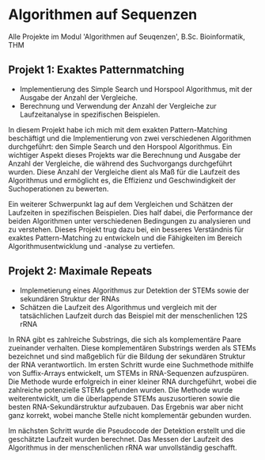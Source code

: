 # Algorithmen auf Sequenzen
Alle Projekte im Modul 'Algorithmen auf Seuqenzen', B.Sc. Bioinformatik, THM

## Projekt 1: Exaktes Patternmatching
- Implementierung des Simple Search und Horspool Algorithmus, mit der Ausgabe der Anzahl der Vergleiche.
- Berechnung und Verwendung der Anzahl der Vergleiche zur Laufzeitanalyse in spezifischen Beispielen.

In diesem Projekt habe ich mich mit dem exakten Pattern-Matching beschäftigt und die Implementierung von zwei verschiedenen Algorithmen durchgeführt: den Simple Search und den Horspool Algorithmus. Ein wichtiger Aspekt dieses Projekts war die Berechnung und Ausgabe der Anzahl der Vergleiche, die während des Suchvorgangs durchgeführt wurden. Diese Anzahl der Vergleiche dient als Maß für die Laufzeit des Algorithmus und ermöglicht es, die Effizienz und Geschwindigkeit der Suchoperationen zu bewerten.

Ein weiterer Schwerpunkt lag auf dem Vergleichen und Schätzen der Laufzeiten in spezifischen Beispielen. Dies half dabei, die Performance der beiden Algorithmen unter verschiedenen Bedingungen zu analysieren und zu verstehen. Dieses Projekt trug dazu bei, ein besseres Verständnis für exaktes Pattern-Matching zu entwickeln und die Fähigkeiten im Bereich Algorithmusentwicklung und -analyse zu vertiefen.

 ## Projekt 2: Maximale Repeats
- Implemetierung eines Algorithmus zur Detektion der STEMs sowie der sekundären Struktur der RNAs
- Schätzen die Laufzeit des Algorithmus und vergleich mit der tatsächlichen Laufzeit durch das Beispiel mit der menschenlichen 12S rRNA

In RNA gibt es zahlreiche Substrings, die sich als komplementäre Paare zueinander verhalten. Diese komplementären Substrings werden als STEMs bezeichnet und sind maßgeblich für die Bildung der sekundären Struktur der RNA verantwortlich. Im ersten Schritt wurde eine Suchmethode mithilfe von Suffix-Arrays entwickelt, um STEMs in RNA-Sequenzen aufzuspüren. Die Methode wurde erfolgreich in einer kleiner RNA durchgeführt, wobei die zahlreiche potenzielle STEMs gefunden wurden. Die Methode wurde weiterentwicklt, um die überlappende STEMs auszusortieren sowie die besten RNA-Sekundärstruktur aufzubauen. Das Ergebnis war aber nicht ganz korrekt, wobei manche Stelle nicht komplementär gebunden wurden.

Im nächsten Schritt wurde die Pseudocode der Detektion erstellt und die geschätzte Laufzeit wurden berechnet. Das Messen der Laufzeit des Algorithmus in der menschenlichen rRNA war unvollständig geschafft.
